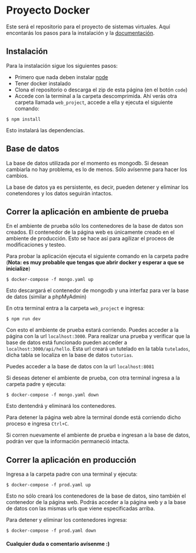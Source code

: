 # Proyecto Docker

Este será el repositorio para el proyecto de sistemas virtuales. Aquí encontarás los pasos para la instalación y la <a href="/doc">documentación</a>.

## Instalación

Para la instalación sigue los siguientes pasos:
- Primero que nada deben instalar <a href="https://nodejs.org/es/">node</a>
- Tener docker instalado
- Clona el repositorio o descarga el zip de esta página (en el botón `code`)
- Accede con la terminal a la carpeta descomprimida. Ahí verás otra carpeta llamada `web_project`, accede a ella y ejecuta el siguiente comando:

```
$ npm install
```
Esto instalará las dependencias.

## Base de datos

La base de datos utilizada por el momento es mongodb. Si desean cambiarla no hay problema, es lo de menos. Sólo avísenme para hacer los cambios.

La base de datos ya es persistente, es decir, pueden detener y eliminar los conetendores y los datos seguirán intactos.

## Correr la aplicación en ambiente de prueba

En el ambiente de prueba sólo los contenedores de la base de datos son creados. El contenedor de la página web es únicamente creado en el ambiente de producción. Esto se hace así para agilizar el proceos de modificaciones y testeo.

Para probar la aplicación ejecuta el siguiente comando en la carpeta padre (**Nota: es muy probable que tengas que abrir docker y esperar a que se inicialize**)
```
$ docker-compose -f mongo.yaml up 
```
Esto descargará el contenedor de mongodb y una interfaz para ver la base de datos (similar a phpMyAdmin)

En otra terminal entra a la carpeta `web_project` e ingresa:
```
$ npm run dev
```
Con esto el ambiente de prueba estará corriendo. Puedes acceder a la página con la url `localhost:3000`.
Para realizar una prueba y verificar que la base de datos está funcionado pueden acceder a `localhost:3000/api/hello`. Esta url creará un tutelado en la tabla `tutelados`, dicha tabla se localiza en la base de datos `tutorias`.  

Puedes acceder a la base de datos con la url `localhost:8081`

Si deseas detener el ambiente de prueba, con otra terminal ingresa a la carpeta padre y ejecuta:
```
$ docker-compose -f mongo.yaml down
```

Esto dentendrá y eliminará los contenedores.

Para detener la página web abre la terminal donde está corriendo dicho proceso e ingresa `Ctrl+C`.

Si corren nuevamente el ambiente de prueba e ingresan a la base de datos, podrán ver que la información permaneció intacta.

## Correr la aplicación en producción

Ingresa a la carpeta padre con una terminal y ejecuta:
```
$ docker-compose -f prod.yaml up
```

Esto no sólo creará los contenedores de la base de datos, sino también el contenedor de la página web.
Podrás acceder a la página web y a la base de datos con las mismas urls que viene especificadas arriba.

Para detener y eliminar los contenedores ingresa:

```
$ docker-compose -f prod.yaml down
```

#### Cualquier duda o comentario avísenme :)